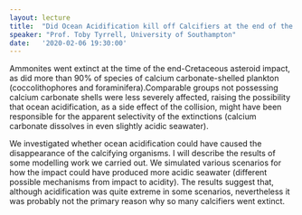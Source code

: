 ```yaml
---
layout: lecture
title:  "Did Ocean Acidification kill off Calcifiers at the end of the Cretaceous?"
speaker: "Prof. Toby Tyrrell, University of Southampton"
date:   '2020-02-06 19:30:00'
---
```

Ammonites went extinct at the time of the end-Cretaceous asteroid impact, as did more than 90% of species of calcium carbonate-shelled plankton (coccolithophores and foraminifera).Comparable groups not possessing calcium carbonate shells were less severely affected, raising the possibility that ocean acidification, as a side effect of the collision, might have been responsible for the apparent selectivity of the extinctions (calcium carbonate dissolves in even slightly acidic seawater). 

We investigated whether ocean acidification could have caused the disappearance of the calcifying organisms. I will describe the results of some modelling work we carried out. We simulated various scenarios for how the impact could have produced more acidic seawater (different possible mechanisms from impact to acidity). The results suggest that, although acidification was quite extreme in some scenarios, nevertheless it was probably not the primary reason why so many calcifiers went extinct.
